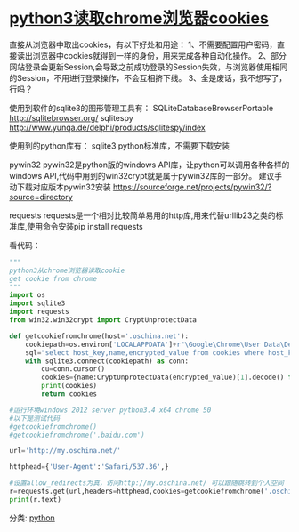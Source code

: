 # [python3读取chrome浏览器cookies](https://www.cnblogs.com/camilla/p/7160858.html)



直接从浏览器中取出cookies，有以下好处和用途：
1、不需要配置用户密码，直接读出浏览器中cookies就得到一样的身份，用来完成各种自动化操作。
2、部分网站登录会更新Session,会导致之前成功登录的Session失效，与浏览器使用相同的Session，不用进行登录操作，不会互相挤下线。
3、全是废话，我不想写了，行吗？

使用到软件的sqlite3的图形管理工具有：
SQLiteDatabaseBrowserPortable <http://sqlitebrowser.org/>
sqlitespy <http://www.yunqa.de/delphi/products/sqlitespy/index>

使用到的python库有：
sqlite3 python标准库，不需要下载安装

pywin32 pywin32是python版的windows API库，让python可以调用各种各样的windows API,代码中用到的win32crypt就是属于pywin32库的一部分。
建议手动下载对应版本pywin32安装 <https://sourceforge.net/projects/pywin32/?source=directory>

requests requests是一个相对比较简单易用的http库,用来代替urllib23之类的标准库,使用命令安装pip install requests

看代码：

```python
"""
python3从chrome浏览器读取cookie
get cookie from chrome
"""
import os
import sqlite3
import requests
from win32.win32crypt import CryptUnprotectData

def getcookiefromchrome(host='.oschina.net'):
    cookiepath=os.environ['LOCALAPPDATA']+r"\Google\Chrome\User Data\Default\Cookies"
    sql="select host_key,name,encrypted_value from cookies where host_key='%s'" % host
    with sqlite3.connect(cookiepath) as conn:
        cu=conn.cursor()        
        cookies={name:CryptUnprotectData(encrypted_value)[1].decode() for host_key,name,encrypted_value in cu.execute(sql).fetchall()}
        print(cookies)
        return cookies

#运行环境windows 2012 server python3.4 x64 chrome 50
#以下是测试代码
#getcookiefromchrome()
#getcookiefromchrome('.baidu.com')

url='http://my.oschina.net/'

httphead={'User-Agent':'Safari/537.36',}

#设置allow_redirects为真，访问http://my.oschina.net/ 可以跟随跳转到个人空间
r=requests.get(url,headers=httphead,cookies=getcookiefromchrome('.oschina.net'),allow_redirects=1)
print(r.text)
```



分类: [python](https://www.cnblogs.com/camilla/category/1032138.html)